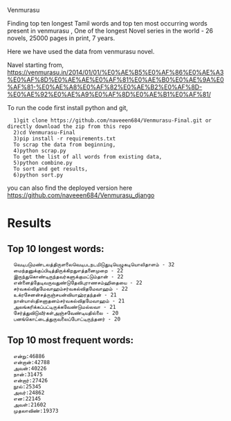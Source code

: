 Venmurasu

Finding top ten longest Tamil words and top ten most occurring words present in venmurasu , One of the longest Novel series in the world - 26 novels, 25000 pages in print, 7 years.

Here we have used the data from venmurasu novel.

Navel starting from,
https://venmurasu.in/2014/01/01/%E0%AE%B5%E0%AF%86%E0%AE%A3%E0%AF%8D%E0%AE%AE%E0%AF%81%E0%AE%B0%E0%AE%9A%E0%AF%81-%E0%AE%A8%E0%AF%82%E0%AE%B2%E0%AF%8D-%E0%AE%92%E0%AE%A9%E0%AF%8D%E0%AE%B1%E0%AF%81/



To run the code first install python and git,

      1)git clone https://github.com/naveeen684/Venmurasu-Final.git or directly download the zip from this repo
      2)cd Venmurasu-Final
      3)pip install -r requirements.txt
      To scrap the data from beginning,
      4)python scrap.py
      To get the list of all words from existing data,
      5)python combine.py
      To sort and get results,
      6)python sort.py
      
you can also find the deployed version here https://github.com/naveeen684/Venmurasu_django



# Results

## Top 10 longest words:

      வெடிபடுமண்டலத்திருளலைவெடிபடநடமிடுதுடியெழுகடியொலிதாளம் - 32
      மைந்தனுக்குப்பிடித்திருக்கிறதுஎத்தனைமுறை - 22
      இருந்துகொண்டிருந்தவர்களுக்குமட்டும்தான் - 22
      என்னைத்தேடிவருவதுண்டுதேவிபுராணசம்ஹிதையை - 22
      சர்வகல்விதமேவாஹம்சர்வகல்விதமேவாஹம் - 22
      உக்ரசேனன்சத்ருஞ்சயன்வியாஹ்ரதந்தன் - 21
      நான்யாஸ்திசனாதனம்சர்வகல்விதமேவாஹம் - 21
      அலங்கரிக்கப்பட்டிருக்கவேண்டுமல்லவா - 21
      சேர்த்துவிடுவீர்கள்அஞ்சவேண்டியதில்லை - 20
      பனங்கொட்டைத்துருவலைப்போட்டிருந்தனர் - 20
     
## Top 10 most frequent words:
      என்று:46886
      என்றான்:42788
      அவன்:40226
      நான்:31475
      என்றார்:27426
      நூல்:25345
      அவர்:24862
      என:22145
      அவள்:21602
      முதலாவிண்:19373
      
 
